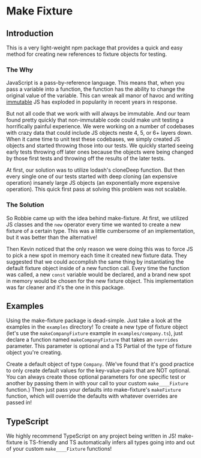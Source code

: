 # Make Fixture

## Introduction

This is a very light-weight npm package that provides a quick and easy method for creating new references to fixture objects for testing.

### The Why

JavaScript is a pass-by-reference language. This means that, when you pass a variable into a function, the function has the ability to change the original value of the variable. This can wreak all manor of havoc and writing [immutable](https://benmccormick.org/2016/06/04/what-are-mutable-and-immutable-data-structures-2) JS has exploded in popularity in recent years in response.

But not all code that we work with will always be immutable. And our team found pretty quickly that non-immutable code could make unit testing a horrifically painful experience. We were working on a number of codebases with crazy data that could include JS objects neste 4, 5, or 6+ layers down. When it came time to unit test these codebases, we simply created JS objects and started throwing those into our tests. We quickly started seeing early tests throwing off later ones because the objects were being changed by those first tests and throwing off the results of the later tests.

At first, our solution was to utilize lodash's cloneDeep function. But then every single one of our tests started with deep cloning (an expensive operation) insanely large JS objects (an exponentially more expensive operation). This quick first pass at solving this problem was not scalable.

### The Solution

So Robbie came up with the idea behind make-fixture. At first, we utilized JS classes and the `new` operator every time we wanted to create a new fixture of a certain type. This was a little cumbersome of an implementation, but it was better than the alternative!

Then Kevin noticed that the only reason we were doing this was to force JS to pick a new spot in memory each time it created new fixture data. They suggested that we could accomplish the same thing by instantiating the default fixture object inside of a new function call. Every time the function was called, a new `const` variable would be declared, and a brand new spot in memory would be chosen for the new fixture object. This implementation was far cleaner and it's the one in this package.

## Examples

Using the make-fixture package is dead-simple. Just take a look at the examples in the `examples` directory! To create a new type of fixture object (let's use the `makeCompanyFixture` example in `examples/company.ts`), just declare a function named `makeCompanyFixture` that takes an `overrides` parameter. This parameter is optional and a TS Partial of the type of fixture object you're creating.

Create a default object of type `Company`. (We've found that it's good practice to only create default values for the key-value-pairs that are NOT optional. You can always create those optional parameters for one specific test or another by passing them in with your call to your custom `make____Fixture` function.) Then just pass your defaults into make-fixture's `makeFixture` function, which will override the defaults with whatever overrides are passed in!

## TypeScript

We highly recommend TypeScript on any project being written in JS! make-fixture is TS-friendly and TS automatically infers all types going into and out of your custom `make____Fixture` functions!

